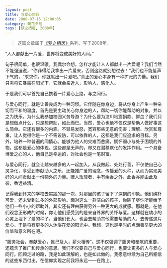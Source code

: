 ```yaml
---
layout: post
title: 与爱心同行
date: 2008-07-15 12:00:05
category: 朝花夕拾
tags: [梦之栖居, 2008年]
---
```


> 这篇文章属于[《梦之栖居》](/posts/where-the-dreams-reside/)系列，写于2008年。

<!--more-->

“人人都献出一片爱，世界将变成美好的人间。”

句子很简单，也很温暖。我偶尔会想，怎样才能让人人都献出一片爱呢？我们当然不能强迫说，“你非得给我拿出一片爱来，否则这路就别想过去！”我们也不能低声下气的，“求求你，你就献出一片爱吧。”真正的爱心本身有一种扩张的力量。我们只需将它暴露在阳光下，它就会亲近人，影响人，感化人。

于是我们可以首先自己携着一片爱心上路，与之同行。

与爱心同行，就是让善良成为一种习惯。它伴随在你身边，将从你身上产生一种亲切而平和的温度。首先是要主动关心你身边的人，帮助一切你能帮助的对象，并以之为快乐。为什么我参加校园义务导游？为什么要为汶川地震捐款、鲜血？我们只是想做点什么，只是想帮助，如此而已。当然，爱心也绝不仅仅是帮助人做好事这么简单。它还有很多的内涵。不轻易发怒，宽容那些无意的伤害；理解、欣赏和尊重，让人觉得你是一个不需设防，可以依靠的人，这都是我们应追求的目标。另外，培养一种普遍的同情心。能够为他人的灾难而悲痛，悯怀弱小与处于困境的外物。这都是爱心的体现。这些都是无声的，却又在潜移默化的发挥作用。一个具备博爱之心的人，他自己是幸运的，对社会也是一笔财富。

与爱心同行，就会让越来越多的人一起加入。从我做起、处处行善，不仅使自己心灵净化，享受到奉献助人之乐，还能推广爱的理念，传播爱的火种，从而为实现美好的人间贡献出一份额外的力量。赠人玫瑰者，手有余香之外，此香亦能由此及彼，香远益清。

记得我到怀来的学校去实践的那一次，对那里的孩子留下了深刻的印象。他们纯朴可爱，还未受到过多的外部影响。面对这么一群洁白的孩子，你除了尽你所能给予他们一些小小的帮助外，其实还有理由获得另外一种更大的成就感。那就是，在他们观念正形成的时候，你让他们感受到的是来自外界的关怀与爱。这样就在幼小的心灵上埋下了爱的种子。当他们长大，也会去帮助其他需要帮助的人，去传递这片爱心。于是将有更多的人沐浴在爱的阳光中。我想，这也是平时的点滴善举更大的价值和意义所在吧。

“服务社会，奉献爱心，推己及人，薪火相传”。这不仅强调了服务和奉献的重要，还蕴含了推广和传承的意思。我们不仅要自己与爱心同行，也要让更多的人与爱心同行。回顾走过的路，我是如此理解的，也是如此做的。我愿意继续为自己所相信的这些东西付出，在信仰实现之前我将永远——在路上。